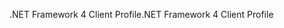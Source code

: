 <span data-ttu-id="f489d-101">.NET Framework 4 Client Profile</span><span class="sxs-lookup"><span data-stu-id="f489d-101">.NET Framework 4 Client Profile</span></span>